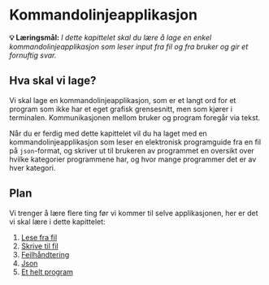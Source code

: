 Kommandolinjeapplikasjon
========================

**💡 Læringsmål:** _I dette kapittelet skal du lære å lage en enkel kommandolinjeapplikasjon som leser input fra fil og fra bruker og gir et fornuftig svar._

Hva skal vi lage?
-----------------
Vi skal lage en kommandolinjeapplikasjon, som er et langt ord for et program som ikke har et eget grafisk grensesnitt, men som kjører i terminalen. Kommunikasjonen mellom bruker og program foregår via tekst.

Når du er ferdig med dette kapittelet vil du ha laget med en kommandolinjeapplikasjon som leser en elektronisk programguide fra en fil på `json`-format, og skriver ut til brukeren av programmet en oversikt over hvilke kategorier programmene har, og hvor mange programmer det er av hver kategori.

## Plan

Vi trenger å lære flere ting før vi kommer til selve applikasjonen, her er det vi skal lære i dette kapittelet:

1. [Lese fra fil](1_lese_fil.md)
2. [Skrive til fil](2_skrive_fil.md)
3. [Feilhåndtering](3_feilh%C3%A5ndtering.md)
4. [Json](4_json.md)
5. [Et helt program](5_oppgave.md)
